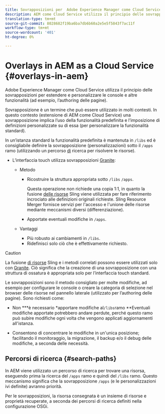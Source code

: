 ```yaml
---
title: Sovrapposizioni per  Adobe Experience Manager come Cloud Service
description: AEM come Cloud Service utilizza il principio delle sovrapposizioni per estendere e personalizzare le console e altre funzionalità
translation-type: tm+mt
source-git-commit: 8028682f19ba6ba7db6b60a2e5e5f5843f7ac11f
workflow-type: tm+mt
source-wordcount: '401'
ht-degree: 0%

---
```



# Overlays in AEM as a Cloud Service {#overlays-in-aem}

 Adobe Experience Manager come Cloud Service utilizza il principio delle sovrapposizioni per estendere e personalizzare le console e altre funzionalità (ad esempio, l’authoring delle pagine).

<!--
Adobe Experience Manager as a Cloud Service uses the principle of overlays to allow you to extend and customize the [consoles](/help/sites-developing/customizing-consoles-touch.md) and other functionality (for example, [page authoring](/help/sites-developing/customizing-page-authoring-touch.md)).
-->

Sovrapposizione è un termine che può essere utilizzato in molti contesti. In questo contesto (estensione di AEM come Cloud Service) una sovrapposizione implica l’uso della funzionalità predefinita e l’imposizione di definizioni personalizzate su di essa (per personalizzare la funzionalità standard).

In un’istanza standard la funzionalità predefinita è mantenuta in `/libs` ed è consigliabile definire la sovrapposizione (personalizzazioni) sotto il `/apps` ramo (utilizzando un percorso [di](#search-paths) ricerca per risolvere le risorse).

* L’interfaccia touch utilizza sovrapposizioni [Granite](https://helpx.adobe.com/experience-manager/6-5/sites/developing/using/reference-materials/granite-ui/api/index.html):

   * Metodo

      * Ricostruire la struttura appropriata sotto `/libs` `/apps`.

         Questa operazione non richiede una copia 1:1, in quanto la fusione [delle risorse](/help/implementing/developing/introduction/sling-resource-merger.md) Sling viene utilizzata per fare riferimento incrociato alle definizioni originali richieste. Sling Resource Merger fornisce servizi per l&#39;accesso e l&#39;unione delle risorse mediante meccanismi diversi (differenziazione).

      * Apportate eventuali modifiche in `/apps`.
   * Vantaggi

      * Più robusto ai cambiamenti in `/libs`.
      * Ridefinisci solo ciò che è effettivamente richiesto.


<!-- Still links to reference material in 6.5 -->

>[!CAUTION]
>
>La fusione [di risorse](/help/implementing/developing/introduction/sling-resource-merger.md) Sling e i metodi correlati possono essere utilizzati solo con [Granite](https://helpx.adobe.com/experience-manager/6-5/sites/developing/using/reference-materials/granite-ui/api/index.html). Ciò significa che la creazione di una sovrapposizione con una struttura di ossatura è appropriata solo per l’interfaccia touch standard.

Le sovrapposizioni sono il metodo consigliato per molte modifiche, ad esempio per configurare le console o creare la categoria di selezione nel browser delle risorse nel pannello laterale (utilizzato per l’authoring delle pagine). Sono richiesti come:

<!--
Overlays are the recommended method for many changes, such as [configuring your consoles](/help/sites-developing/customizing-consoles-touch.md#create-a-custom-console) or [creating your selection category to the asset browser in the side panel](/help/sites-developing/customizing-page-authoring-touch.md#add-new-selection-category-to-asset-browser) (used when authoring pages). They are required as:
-->

* Non ***è necessario *apportare modifiche al`/libs`ramo **Eventuali modifiche apportate potrebbero andare perdute, perché questo ramo può subire modifiche ogni volta che vengono applicati aggiornamenti all&#39;istanza.

* Consentono di concentrare le modifiche in un&#39;unica posizione; facilitando il monitoraggio, la migrazione, il backup e/o il debug delle modifiche, a seconda delle necessità.

## Percorsi di ricerca {#search-paths}

In AEM viene utilizzato un percorso di ricerca per trovare una risorsa, eseguendo prima la ricerca del `/apps` ramo e quindi del `/libs` ramo. Questo meccanismo significa che la sovrapposizione `/apps` (e le personalizzazioni ivi definite) avranno priorità.

Per le sovrapposizioni, la risorsa consegnata è un insieme di risorse e proprietà recuperate, a seconda dei percorsi di ricerca definiti nella configurazione OSGi.

<!--
## Example of Usage {#example-of-usage}

Some examples are covered when:

* [Customizing the Consoles](/help/sites-developing/customizing-consoles-touch.md)
* [Customizing Page Authoring](/help/sites-developing/customizing-page-authoring-touch.md)
-->